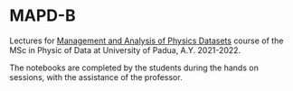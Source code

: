 # MAPD-B

Lectures for [Management and Analysis of Physics Datasets](https://en.didattica.unipd.it/off/2021/LM/SC/SC2443/000ZZ/SCP8082535/N0) course of the MSc in Physic of Data at University of Padua, A.Y. 2021-2022.

The notebooks are completed by the students during the hands on sessions, with the assistance of the professor.
